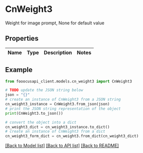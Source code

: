 # CnWeight3

Weight for image prompt, None for default value

## Properties

Name | Type | Description | Notes
------------ | ------------- | ------------- | -------------

## Example

```python
from fooocusapi_client.models.cn_weight3 import CnWeight3

# TODO update the JSON string below
json = "{}"
# create an instance of CnWeight3 from a JSON string
cn_weight3_instance = CnWeight3.from_json(json)
# print the JSON string representation of the object
print(CnWeight3.to_json())

# convert the object into a dict
cn_weight3_dict = cn_weight3_instance.to_dict()
# create an instance of CnWeight3 from a dict
cn_weight3_form_dict = cn_weight3.from_dict(cn_weight3_dict)
```
[[Back to Model list]](../README.md#documentation-for-models) [[Back to API list]](../README.md#documentation-for-api-endpoints) [[Back to README]](../README.md)


